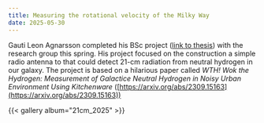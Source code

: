 ```yaml
---
title: Measuring the rotational velocity of the Milky Way
date: 2025-05-30
---
```

Gauti Leon Agnarsson completed his BSc project ([link to thesis](thesis.pdf)) with the research group this spring. His project focused on the construction a simple radio antenna to that could detect 21-cm radiation from neutral hydrogen in our galaxy. The project is based on a hilarious paper called *WTH! Wok the Hydrogen: Measurement of Galactice Neutral Hydrogen in Noisy Urban Environment Using Kitchenware* ([https://arxiv.org/abs/2309.15163](https://arxiv.org/abs/2309.15163))

{{< gallery album="21cm_2025" >}}


<!--more-->